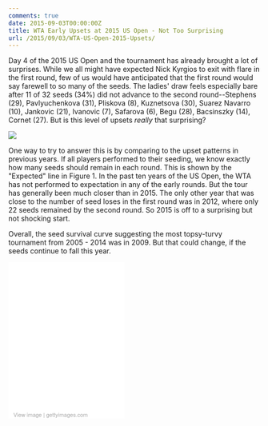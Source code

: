 ```yaml
---
comments: true
date: 2015-09-03T00:00:00Z
title: WTA Early Upsets at 2015 US Open - Not Too Surprising
url: /2015/09/03/WTA-US-Open-2015-Upsets/
---
```


Day 4 of the 2015 US Open and the tournament has already brought a lot of surprises. While we all might have expected Nick Kyrgios to exit with flare in the first round, few of us would have anticipated that the first round would say farewell to so many of the seeds. The ladies' draw feels especially bare after 11 of 32 seeds (34%) did not advance to the second round--Stephens (29),  Pavlyuchenkova (31), Pliskova (8),  Kuznetsova (30), Suarez Navarro (10), Jankovic (21), Ivanovic (7), Safarova (6), Begu (28), Bacsinszky (14), Cornet (27). But is this level of upsets _really_ that surprising?

<img src="/assets/wta_upsets.png" style="text-align: center;">


One way to try to answer this is by comparing to the upset patterns in previous years. If all players performed to their seeding, we know exactly how many seeds should remain in each round. This is shown by the "Expected" line in Figure 1. In the past ten years of the US Open, the WTA has not performed to expectation in any of the early rounds. But the tour has generally been much closer than in 2015. The only other year that was close to the number of seed loses in the first round was in 2012, where only 22 seeds remained by the second round. So 2015 is off to a surprising but not shocking start.


Overall, the seed survival curve suggesting the most topsy-turvy tournament from 2005 - 2014 was in 2009. But that could change, if the seeds continue to fall this year.

<div class="getty embed image" style="background-color:#fff;display:inline-block;font-family:'Helvetica Neue',Helvetica,Arial,sans-serif;color:#a7a7a7;font-size:11px;width:100%;max-width:232px;"><div style="overflow:hidden;position:relative;height:0;padding:127.741935% 0 0 0;width:100%;text-align: center;">
	<iframe src="//embed.gettyimages.com/embed/486160088?et=WgLPKHxcRcpFxAgKs_dszA&viewMoreLink=on&sig=TWbiAA6YpWpTgk-GCN0Q-ZaAkCGijw68W2656Gfy-JI=" width="232" height="297" scrolling="no" frameborder="0" style="display:inline-block;position:absolute;top:0;left:0;width:100%;height:100%;"></iframe></div><p style="margin:0;"></p><div style="padding:0;margin:0 0 0 10px;text-align:left;"><a href="http://www.gettyimages.com/detail/486160088" target="_blank" style="color:#a7a7a7;text-decoration:none;font-weight:normal !important;border:none;display:inline-block;">View image</a> | <a href="http://www.gettyimages.com" target="_blank" style="color:#a7a7a7;text-decoration:none;font-weight:normal !important;border:none;display:inline-block;">gettyimages.com</a></div></div>

